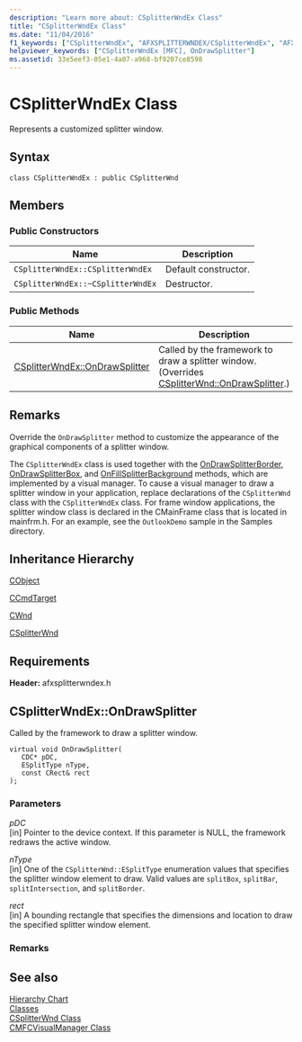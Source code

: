 ```yaml
---
description: "Learn more about: CSplitterWndEx Class"
title: "CSplitterWndEx Class"
ms.date: "11/04/2016"
f1_keywords: ["CSplitterWndEx", "AFXSPLITTERWNDEX/CSplitterWndEx", "AFXSPLITTERWNDEX/CSplitterWndEx::OnDrawSplitter"]
helpviewer_keywords: ["CSplitterWndEx [MFC], OnDrawSplitter"]
ms.assetid: 33e5eef3-05e1-4a07-a968-bf9207ce8598
---
```

# CSplitterWndEx Class

Represents a customized splitter window.

## Syntax

```
class CSplitterWndEx : public CSplitterWnd
```

## Members

### Public Constructors

|Name|Description|
|----------|-----------------|
|`CSplitterWndEx::CSplitterWndEx`|Default constructor.|
|`CSplitterWndEx::~CSplitterWndEx`|Destructor.|

### Public Methods

|Name|Description|
|----------|-----------------|
|[CSplitterWndEx::OnDrawSplitter](#ondrawsplitter)|Called by the framework to draw a splitter window. (Overrides [CSplitterWnd::OnDrawSplitter](csplitterwnd-class.md#ondrawsplitter).)|

## Remarks

Override the `OnDrawSplitter` method to customize the appearance of the graphical components of a splitter window.

The `CSplitterWndEx` class is used together with the [OnDrawSplitterBorder](cmfcvisualmanager-class.md#ondrawsplitterborder), [OnDrawSplitterBox](cmfcvisualmanager-class.md#ondrawsplitterbox), and [OnFillSplitterBackground](cmfcvisualmanager-class.md#onfillsplitterbackground) methods, which are implemented by a visual manager. To cause a visual manager to draw a splitter window in your application, replace declarations of the `CSplitterWnd` class with the `CSplitterWndEx` class. For frame window applications, the splitter window class is declared in the CMainFrame class that is located in mainfrm.h. For an example, see the `OutlookDemo` sample in the Samples directory.

## Inheritance Hierarchy

[CObject](cobject-class.md)

[CCmdTarget](ccmdtarget-class.md)

[CWnd](cwnd-class.md)

[CSplitterWnd](csplitterwnd-class.md)

## Requirements

**Header:** afxsplitterwndex.h

## <a name="ondrawsplitter"></a> CSplitterWndEx::OnDrawSplitter

Called by the framework to draw a splitter window.

```
virtual void OnDrawSplitter(
   CDC* pDC,
   ESplitType nType,
   const CRect& rect
);
```

### Parameters

*pDC*<br/>
[in] Pointer to the device context. If this parameter is NULL, the framework redraws the active window.

*nType*<br/>
[in] One of the `CSplitterWnd::ESplitType` enumeration values that specifies the splitter window element to draw. Valid values are `splitBox`, `splitBar`, `splitIntersection`, and `splitBorder`.

*rect*<br/>
[in] A bounding rectangle that specifies the dimensions and location to draw the specified splitter window element.

### Remarks

## See also

[Hierarchy Chart](../hierarchy-chart.md)<br/>
[Classes](mfc-classes.md)<br/>
[CSplitterWnd Class](csplitterwnd-class.md)<br/>
[CMFCVisualManager Class](cmfcvisualmanager-class.md)
